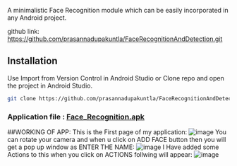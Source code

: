 

A minimalistic Face Recognition module which can be easily incorporated in any Android project.

github link: https://github.com/prasannadupakuntla/FaceRecognitionAndDetection.git





## Installation

Use Import from Version Control in Android Studio or Clone repo and open the project in Android Studio.

```bash
git clone https://github.com/prasannadupakuntla/FaceRecognitionAndDetection.git
```
### Application file : [Face_Recognition.apk](https://drive.google.com/drive/folders/1RbCTbUoyzLfDnlm6q7ge5KPdgYWaaFKA?usp=sharing)

##WORKING OF APP:
This is the First page of my application:
![image](https://user-images.githubusercontent.com/88934286/170823519-2d93b409-2a63-4dcb-aa44-02158b7c1e1b.png)
You can rotate your camera and when u click on ADD FACE button then you will get a pop up window as ENTER THE NAME:
![image](https://user-images.githubusercontent.com/88934286/170823665-cfd17c15-7a5c-4d90-92ee-a27211b90bc3.png)
I Have added some Actions to this when you click on ACTIONS follwing will appear:
![image](https://user-images.githubusercontent.com/88934286/170823752-092a652f-f529-4767-8b61-dd15017ac829.png)




